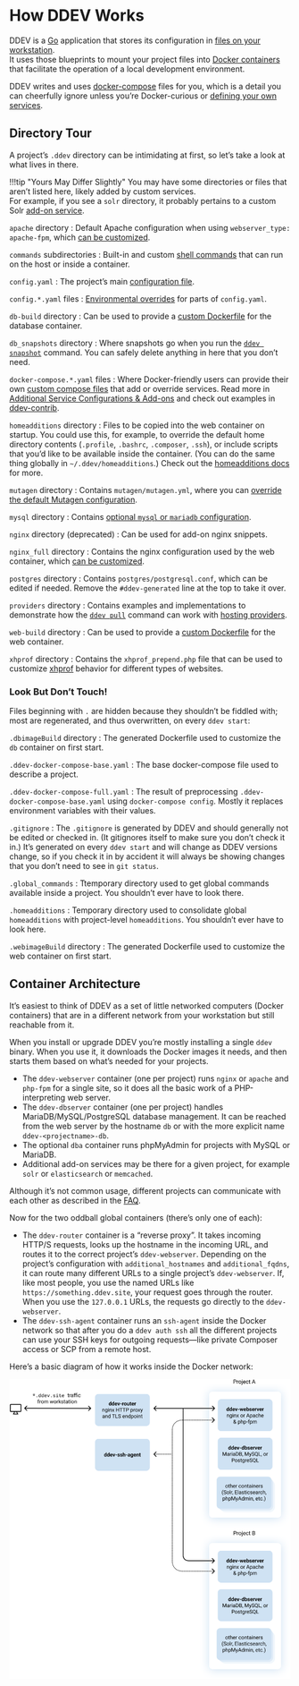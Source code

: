 # How DDEV Works

DDEV is a [Go](https://go.dev) application that stores its configuration in [files on your workstation](#directory-tour).  
It uses those blueprints to mount your project files into [Docker containers](#container-architecture) that facilitate the operation of a local development environment.

DDEV writes and uses [docker-compose](https://docs.docker.com/compose/) files for you, which is a detail you can cheerfully ignore unless you’re Docker-curious or [defining your own services](../extend/custom-compose-files.md).

## Directory Tour

A project’s `.ddev` directory can be intimidating at first, so let’s take a look at what lives in there.

!!!tip "Yours May Differ Slightly"
    You may have some directories or files that aren’t listed here, likely added by custom services.  
    For example, if you see a `solr` directory, it probably pertains to a custom Solr [add-on service](../extend/additional-services.md).


`apache` directory
: Default Apache configuration when using `webserver_type: apache-fpm`, which [can be customized](../extend/customization-extendibility.md#providing-custom-apache-configuration).

`commands` subdirectories
: Built-in and custom [shell commands](../extend/custom-commands.md) that can run on the host or inside a container.

`config.yaml`
: The project’s main [configuration file](../configuration/config.md).

`config.*.yaml` files
: [Environmental overrides](../configuration/config.md#environmental-overrides) for parts of `config.yaml`.

`db-build` directory
: Can be used to provide a [custom Dockerfile](../extend/customizing-images.md) for the database container.

`db_snapshots` directory
: Where snapshots go when you run the [`ddev snapshot`](../basics/commands.md#snapshot) command. You can safely delete anything in here that you don’t need.

`docker-compose.*.yaml` files
: Where Docker-friendly users can provide their own [custom compose files](../extend/custom-compose-files.md) that add or override services. Read more in [Additional Service Configurations & Add-ons](../extend/additional-services.md) and check out examples in [ddev-contrib](https://github.com/drud/ddev-contrib).

`homeadditions` directory
: Files to be copied into the web container on startup. You could use this, for example, to override the default home directory contents (`.profile`, `.bashrc`, `.composer`, `.ssh`), or include scripts that you’d like to be available inside the container. (You can do the same thing globally in `~/.ddev/homeadditions`.) Check out the [homeadditions docs](../extend/in-container-configuration.md) for more.

`mutagen` directory
: Contains `mutagen/mutagen.yml`, where you can [override the default Mutagen configuration](../install/performance.md#advanced-mutagen-configuration-options).

`mysql` directory
: Contains [optional `mysql` or `mariadb` configuration](../extend/customization-extendibility.md#providing-custom-mysqlmariadb-configuration-mycnf).

`nginx` directory (deprecated)
: Can be used for add-on nginx snippets.

`nginx_full` directory
: Contains the nginx configuration used by the web container, which [can be customized](../extend/customization-extendibility.md#providing-custom-nginx-configuration).

`postgres` directory
: Contains `postgres/postgresql.conf`, which can be edited if needed. Remove the `#ddev-generated` line at the top to take it over.

`providers` directory
: Contains examples and implementations to demonstrate how the [`ddev pull`](../basics/commands.md#pull) command can work with [hosting providers](../providers/index.md).

`web-build` directory
: Can be used to provide a [custom Dockerfile](../extend/customizing-images.md) for the web container.

`xhprof` directory
: Contains the `xhprof_prepend.php` file that can be used to customize [xhprof](../debugging-profiling/xhprof-profiling.md) behavior for different types of websites.

### Look But Don’t Touch!

Files beginning with `.` are hidden because they shouldn’t be fiddled with; most are regenerated, and thus overwritten, on every `ddev start`:

`.dbimageBuild` directory
: The generated Dockerfile used to customize the `db` container on first start.

`.ddev-docker-compose-base.yaml`
: The base docker-compose file used to describe a project.

`.ddev-docker-compose-full.yaml`
: The result of preprocessing `.ddev-docker-compose-base.yaml` using `docker-compose config`. Mostly it replaces environment variables with their values.

`.gitignore`
: The `.gitignore` is generated by DDEV and should generally not be edited or checked in. (It gitignores itself to make sure you don’t check it in.) It’s generated on every `ddev start` and will change as DDEV versions change, so if you check it in by accident it will always be showing changes that you don’t need to see in `git status`.

`.global_commands`
: Ttemporary directory used to get global commands available inside a project. You shouldn’t ever have to look there.

`.homeadditions`
: Temporary directory used to consolidate global `homeadditions` with project-level `homeadditions`. You shouldn’t ever have to look here.

`.webimageBuild` directory
: The generated Dockerfile used to customize the web container on first start.

## Container Architecture

It’s easiest to think of DDEV as a set of little networked computers (Docker containers) that are in a different network from your workstation but still reachable from it.

When you install or upgrade DDEV you’re mostly installing a single `ddev` binary. When you use it, it downloads the Docker images it needs, and then starts them based on what’s needed for your projects.

* The `ddev-webserver` container (one per project) runs `nginx` or `apache` and `php-fpm` for a single site, so it does all the basic work of a PHP-interpreting web server.
* The `ddev-dbserver` container (one per project) handles MariaDB/MySQL/PostgreSQL database management. It can be reached from the web server by the hostname `db` or with the more explicit name `ddev-<projectname>-db`.
* The optional `dba` container runs phpMyAdmin for projects with MySQL or MariaDB.
* Additional add-on services may be there for a given project, for example `solr` or `elasticsearch` or `memcached`.

Although it’s not common usage, different projects can communicate with each other as described in the [FAQ](faq.md#can-different-projects-communicate-with-each-other).

Now for the two oddball global containers (there’s only one of each):

* The `ddev-router` container is a “reverse proxy”. It takes incoming HTTP/S requests, looks up the hostname in the incoming URL, and routes it to the correct project’s `ddev-webserver`. Depending on the project’s configuration with `additional_hostnames` and `additional_fqdns`, it can route many different URLs to a single project’s `ddev-webserver`. If, like most people, you use the named URLs like `https://something.ddev.site`, your request goes through the router. When you use the `127.0.0.1` URLs, the requests go directly to the `ddev-webserver`.
* The `ddev-ssh-agent` container runs an `ssh-agent` inside the Docker network so that after you do a `ddev auth ssh` all the different projects can use your SSH keys for outgoing requests—like private Composer access or SCP from a remote host.

Here’s a basic diagram of how it works inside the Docker network:

![DDEV Docker Network Architecture](../../images/container-diagram.png)
